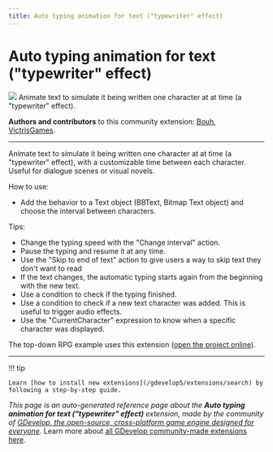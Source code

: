 ```yaml
---
title: Auto typing animation for text ("typewriter" effect)
---
```

# Auto typing animation for text ("typewriter" effect)

![](https://resources.gdevelop-app.com/assets/Icons/typewriter.svg)
Animate text to simulate it being written one character at at time (a "typewriter" effect).

**Authors and contributors** to this community extension: [Bouh](https://gd.games/Bouh), [VictrisGames](https://gd.games/VictrisGames).

---

Animate text to simulate it being written one character at at time (a "typewriter" effect), with a customizable time between each character. Useful for dialogue scenes or visual novels.

How to use:

- Add the behavior to a Text object (BBText, Bitmap Text object) and choose the interval between characters.

Tips:

- Change the typing speed with the "Change interval" action.
- Pause the typing and resume it at any time.
- Use the "Skip to end of text" action to give users a way to skip text they don't want to read 
- If the text changes, the automatic typing starts again from the beginning with the new text.
- Use a condition to check if the typing finished.
- Use a condition to check if a new text character was added. This is useful to trigger audio effects.
- Use the "CurrentCharacter" expression to know when a specific character was displayed.

The top-down RPG example uses this extension ([open the project online](https://editor.gdevelop.io/?project=example://top-down-rpg)).

---

!!! tip

    Learn [how to install new extensions](/gdevelop5/extensions/search) by following a step-by-step guide.

*This page is an auto-generated reference page about the **Auto typing animation for text ("typewriter" effect)** extension, made by the community of [GDevelop, the open-source, cross-platform game engine designed for everyone](https://gdevelop.io/).* Learn more about [all GDevelop community-made extensions here](/gdevelop5/extensions).